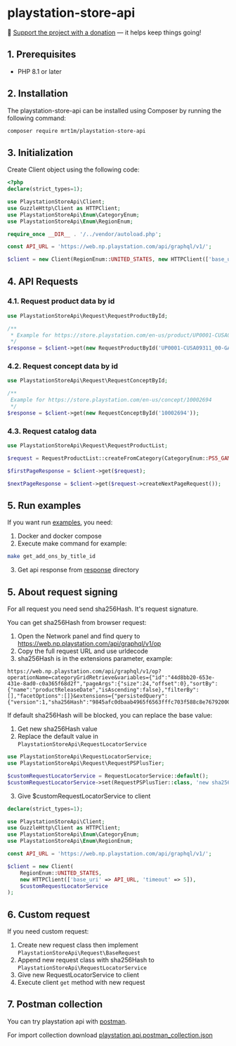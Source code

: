 # playstation-store-api

💖 [Support the project with a donation](https://boosty.to/tishmukhametov/donate) — it helps keep things going!

## 1. Prerequisites

* PHP 8.1 or later

## 2. Installation

The playstation-store-api can be installed using Composer by running the following command:

```sh
composer require mrt1m/playstation-store-api
```

## 3. Initialization

Create Client object using the following code:

```php
<?php
declare(strict_types=1);

use PlaystationStoreApi\Client;
use GuzzleHttp\Client as HTTPClient;
use PlaystationStoreApi\Enum\CategoryEnum;
use PlaystationStoreApi\Enum\RegionEnum;

require_once __DIR__ . '/../vendor/autoload.php';

const API_URL = 'https://web.np.playstation.com/api/graphql/v1/';

$client = new Client(RegionEnum::UNITED_STATES, new HTTPClient(['base_uri' => API_URL, 'timeout' => 5]));
```

## 4. API Requests

### 4.1. Request product data by id

```php
use PlaystationStoreApi\Request\RequestProductById;

/**
 * Example for https://store.playstation.com/en-us/product/UP0001-CUSA09311_00-GAME000000000000
 */
$response = $client->get(new RequestProductById('UP0001-CUSA09311_00-GAME000000000000'));
```

### 4.2. Request concept data by id

```php
use PlaystationStoreApi\Request\RequestConceptById;

/**
 Example for https://store.playstation.com/en-us/concept/10002694
 */
$response = $client->get(new RequestConceptById('10002694'));
```

### 4.3. Request catalog data

```php
use PlaystationStoreApi\Request\RequestProductList;

$request = RequestProductList::createFromCategory(CategoryEnum::PS5_GAMES);

$firstPageResponse = $client->get($request);

$nextPageResponse = $client->get($request->createNextPageRequest());
```

## 5. Run examples

If you want run [examples](./examples), you need:
1) Docker and docker compose
2) Execute make command for example:
```bash
make get_add_ons_by_title_id
```
3) Get api response from [response](./response) directory

## 5. About request signing

For all request you need send sha256Hash. It's request signature.

You can get sha256Hash from browser request:
1) Open the Network panel and find query to https://web.np.playstation.com/api/graphql/v1/op
2) Copy the full request URL and use urldecode
3) sha256Hash is in the extensions parameter, example:

```
https://web.np.playstation.com/api/graphql/v1/op?operationName=categoryGridRetrieve&variables={"id":"44d8bb20-653e-431e-8ad0-c0a365f68d2f","pageArgs":{"size":24,"offset":0},"sortBy":{"name":"productReleaseDate","isAscending":false},"filterBy":[],"facetOptions":[]}&extensions={"persistedQuery":{"version":1,"sha256Hash":"9845afc0dbaab4965f6563fffc703f588c8e76792000e8610843b8d3ee9c4c09"}}
```
If default sha256Hash will be blocked, you can replace the base value:
1) Get new sha256Hash value
2) Replace the default value in ``PlaystationStoreApi\RequestLocatorService``
```php
use PlaystationStoreApi\RequestLocatorService;
use PlaystationStoreApi\Request\RequestPSPlusTier;

$customRequestLocatorService = RequestLocatorService::default();
$customRequestLocatorService->set(RequestPSPlusTier::class, 'new sha256Hash value')
```
3) Give $customRequestLocatorService to client
```php
declare(strict_types=1);

use PlaystationStoreApi\Client;
use GuzzleHttp\Client as HTTPClient;
use PlaystationStoreApi\Enum\CategoryEnum;
use PlaystationStoreApi\Enum\RegionEnum;

const API_URL = 'https://web.np.playstation.com/api/graphql/v1/';

$client = new Client(
    RegionEnum::UNITED_STATES, 
    new HTTPClient(['base_uri' => API_URL, 'timeout' => 5]), 
    $customRequestLocatorService
);
```

## 6. Custom request

If you need custom request:
1) Create new request class then implement ``PlaystationStoreApi\Request\BaseRequest``
2) Append new request class with sha256Hash to ``PlaystationStoreApi\RequestLocatorService``
3) Give new RequestLocatorService to client
4) Execute client ``get`` method with new request

## 7. Postman collection

You can try playstation api with [postman](https://www.postman.com/).

For import collection download [playstation api.postman_collection.json](./postman_collection/playstation%20api.postman_collection.json)
